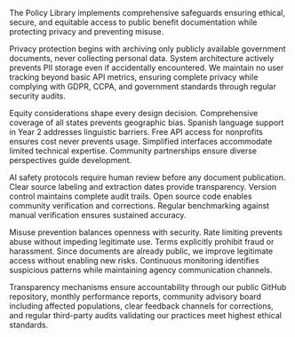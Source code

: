 The Policy Library implements comprehensive safeguards ensuring ethical, secure, and equitable access to public benefit documentation while protecting privacy and preventing misuse.

Privacy protection begins with archiving only publicly available government documents, never collecting personal data. System architecture actively prevents PII storage even if accidentally encountered. We maintain no user tracking beyond basic API metrics, ensuring complete privacy while complying with GDPR, CCPA, and government standards through regular security audits.

Equity considerations shape every design decision. Comprehensive coverage of all states prevents geographic bias. Spanish language support in Year 2 addresses linguistic barriers. Free API access for nonprofits ensures cost never prevents usage. Simplified interfaces accommodate limited technical expertise. Community partnerships ensure diverse perspectives guide development.

AI safety protocols require human review before any document publication. Clear source labeling and extraction dates provide transparency. Version control maintains complete audit trails. Open source code enables community verification and corrections. Regular benchmarking against manual verification ensures sustained accuracy.

Misuse prevention balances openness with security. Rate limiting prevents abuse without impeding legitimate use. Terms explicitly prohibit fraud or harassment. Since documents are already public, we improve legitimate access without enabling new risks. Continuous monitoring identifies suspicious patterns while maintaining agency communication channels.

Transparency mechanisms ensure accountability through our public GitHub repository, monthly performance reports, community advisory board including affected populations, clear feedback channels for corrections, and regular third-party audits validating our practices meet highest ethical standards.